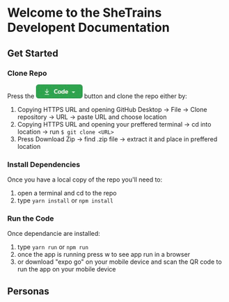 # Welcome to the SheTrains Developent Documentation

## Get Started

### Clone Repo
Press the ![code button](https://github.com/cusitristan/SheTrainsDocs/blob/main/docs/assets/imgs/code_button.jpg) button and clone the repo either by:
1. Copying HTTPS URL and opening GitHub Desktop -> File -> Clone repository -> URL -> paste URL and choose location
2. Copying HTTPS URL and opening your preffered terminal -> cd into location -> run `$ git clone <URL>`
3. Press Download Zip -> find .zip file -> extract it and place in preffered location

### Install Dependencies
Once you have a local copy of the repo you'll need to:
1. open a terminal and cd to the repo
2. type `yarn install` or `npm install`

### Run the Code
Once dependancie are installed:
1. type `yarn run` or `npm run`
2. once the app is running press w to see app run in a browser
3. or download "expo go" on your mobile device and scan the QR code to run the app on your mobile device

## Personas


